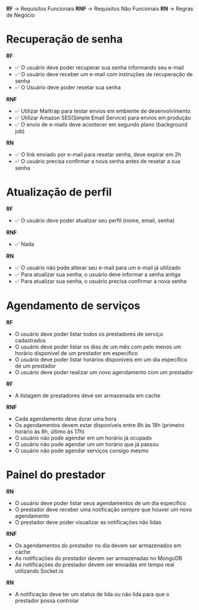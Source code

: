 **RF**  ->  Requisitos Funcionais
**RNF** ->  Requisitos Não Funcionais
**RN**  ->  Regras de Negócio 

# Recuperação de senha

**RF**
- ✅ O usuário deve poder recuperar sua senha informando seu e-mail
- ✅ O usuário deve receber um e-mail com instruções de recuperação de senha
- ✅ O Usuário deve poder resetar sua senha

**RNF**
- ✅ Utilizar Mailtrap para testar envios em embiente de desenvolvimento
- ✅ Utilizar Amazon SES(Simple Email Service) para envios em produção
- ✅ O envio de e-mails deve acontecer em segundo plano (background job)

**RN**
- ✅ O link enviado por e-mail para resetar senha, deve expirar em 2h
- ✅ O usuário precisa confirmar a nova senha antes de resetar a sua senha

# Atualização de perfil

**RF**
- ✅ O usuário deve poder atualizar seu perfil (nome, email, senha)

**RNF**
- ✅ Nada

**RN**
- ✅ O usuário não pode alterar seu e-mail para um e-mail já utilizado
- ✅ Para atualizar sua senha, o usuário deve informar a senha antiga
- ✅ Para atualizar sua senha, o usuário precisa confirmar a nova senha

# Agendamento de serviços

**RF**
- O usuário deve poder listar todos os prestadores de serviço cadastrados
- O usuário deve poder listar os dias de um mês com pelo menos um horário disponível de um prestador em específico
- O usuário deve poder listar horários disponíveis em um dia específico de um prestador
- O usuário deve poder realizar um novo agendamento com um prestador

**RF**
- A listagem de prestadores deve ser armazenada em cache

**RNF**
- Cada agendamento deve durar uma hora
- Os agendamentos devem estar disponíveis entre 8h às 18h (primeiro horário às 8h, último às 17h)
- O usuário não pode agendar em um horário já ocupado
- O usuário não pode agendar um um horário que já passou
- O usuário não pode agendar serviços consigo mesmo

# Painel do prestador

**RN**
- O usuário deve poder listar seus agendamentos de um dia específico
- O prestador deve receber uma notificação sempre que houver um novo agendamento
- O prestador deve poder visualizar as notificações não lidas

**RNF**
- Os agendamentos do prestador no dia devem ser armazenados em cache
- As notificações do prestador devem ser armazenadas no MongoDB
- As notificações do prestador devem ser enviadas em tempo real utilizando Socket.io

**RN**
- A notificação deve ter um status de lida ou não lida para que o prestador possa controlar